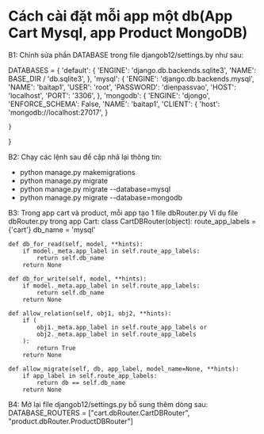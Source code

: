 # Cách cài đặt mỗi app một db(App Cart Mysql, app Product MongoDB)
B1: Chỉnh sửa phần DATABASE trong file djangob12/settings.by như sau:

DATABASES = {
    'default': {
        'ENGINE': 'django.db.backends.sqlite3',
        'NAME': BASE_DIR / 'db.sqlite3',
    },
    'mysql': {
         'ENGINE': 'django.db.backends.mysql',
        'NAME': 'baitap1',
        'USER': 'root',
        'PASSWORD': 'dienpassvao',
        'HOST': 'localhost',
        'PORT': '3306',
    },
    'mongodb': {
        'ENGINE': 'djongo',
        'ENFORCE_SCHEMA': False,
        'NAME': 'baitap1',
        'CLIENT': {
            'host': 'mongodb://localhost:27017',
    }
        
    }

}

B2: Chạy các lệnh sau để cập nhâ lại thông tin: 

- python manage.py makemigrations
- python manage.py migrate
- python manage.py migrate --database=mysql
- python manage.py migrate --database=mongodb

B3: Trong app cart và product, mỗi app tạo 1 file dbRouter.py
Ví dụ file dbRouter.py trong app Cart:
class CartDBRouter(object):
    route_app_labels = {'cart'}
    db_name = 'mysql'

    def db_for_read(self, model, **hints):
        if model._meta.app_label in self.route_app_labels:
            return self.db_name
        return None

    def db_for_write(self, model, **hints):
        if model._meta.app_label in self.route_app_labels:
            return self.db_name
        return None

    def allow_relation(self, obj1, obj2, **hints):
        if (
            obj1._meta.app_label in self.route_app_labels or
            obj2._meta.app_label in self.route_app_labels
        ):
            return True
        return None

    def allow_migrate(self, db, app_label, model_name=None, **hints):
        if app_label in self.route_app_labels:
            return db == self.db_name
        return None
        
B4: Mở lại file djangob12/settings.py bổ sung thêm dòng sau:
DATABASE_ROUTERS = ["cart.dbRouter.CartDBRouter", "product.dbRouter.ProductDBRouter"]
